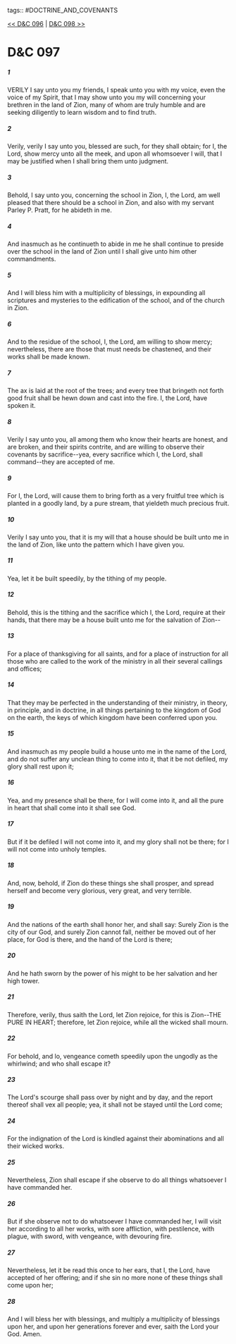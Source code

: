 tags:: #DOCTRINE_AND_COVENANTS

[<< D&C 096](DOCTRINE_AND_COVENANTS/D&C_096.md) | [D&C 098 >>](DOCTRINE_AND_COVENANTS/D&C_098.md)

# D&C 097

##### 1

VERILY I say unto you my friends, I speak unto you with my voice, even the voice of my Spirit, that I may show unto you my will concerning your brethren in the land of Zion, many of whom are truly humble and are seeking diligently to learn wisdom and to find truth.

##### 2

Verily, verily I say unto you, blessed are such, for they shall obtain; for I, the Lord, show mercy unto all the meek, and upon all whomsoever I will, that I may be justified when I shall bring them unto judgment.

##### 3

Behold, I say unto you, concerning the school in Zion, I, the Lord, am well pleased that there should be a school in Zion, and also with my servant Parley P. Pratt, for he abideth in me.

##### 4

And inasmuch as he continueth to abide in me he shall continue to preside over the school in the land of Zion until I shall give unto him other commandments.

##### 5

And I will bless him with a multiplicity of blessings, in expounding all scriptures and mysteries to the edification of the school, and of the church in Zion.

##### 6

And to the residue of the school, I, the Lord, am willing to show mercy; nevertheless, there are those that must needs be chastened, and their works shall be made known.

##### 7

The ax is laid at the root of the trees; and every tree that bringeth not forth good fruit shall be hewn down and cast into the fire. I, the Lord, have spoken it.

##### 8

Verily I say unto you, all among them who know their hearts are honest, and are broken, and their spirits contrite, and are willing to observe their covenants by sacrifice--yea, every sacrifice which I, the Lord, shall command--they are accepted of me.

##### 9

For I, the Lord, will cause them to bring forth as a very fruitful tree which is planted in a goodly land, by a pure stream, that yieldeth much precious fruit.

##### 10

Verily I say unto you, that it is my will that a house should be built unto me in the land of Zion, like unto the pattern which I have given you.

##### 11

Yea, let it be built speedily, by the tithing of my people.

##### 12

Behold, this is the tithing and the sacrifice which I, the Lord, require at their hands, that there may be a house built unto me for the salvation of Zion--

##### 13

For a place of thanksgiving for all saints, and for a place of instruction for all those who are called to the work of the ministry in all their several callings and offices;

##### 14

That they may be perfected in the understanding of their ministry, in theory, in principle, and in doctrine, in all things pertaining to the kingdom of God on the earth, the keys of which kingdom have been conferred upon you.

##### 15

And inasmuch as my people build a house unto me in the name of the Lord, and do not suffer any unclean thing to come into it, that it be not defiled, my glory shall rest upon it;

##### 16

Yea, and my presence shall be there, for I will come into it, and all the pure in heart that shall come into it shall see God.

##### 17

But if it be defiled I will not come into it, and my glory shall not be there; for I will not come into unholy temples.

##### 18

And, now, behold, if Zion do these things she shall prosper, and spread herself and become very glorious, very great, and very terrible.

##### 19

And the nations of the earth shall honor her, and shall say: Surely Zion is the city of our God, and surely Zion cannot fall, neither be moved out of her place, for God is there, and the hand of the Lord is there;

##### 20

And he hath sworn by the power of his might to be her salvation and her high tower.

##### 21

Therefore, verily, thus saith the Lord, let Zion rejoice, for this is Zion--THE PURE IN HEART; therefore, let Zion rejoice, while all the wicked shall mourn.

##### 22

For behold, and lo, vengeance cometh speedily upon the ungodly as the whirlwind; and who shall escape it?

##### 23

The Lord's scourge shall pass over by night and by day, and the report thereof shall vex all people; yea, it shall not be stayed until the Lord come;

##### 24

For the indignation of the Lord is kindled against their abominations and all their wicked works.

##### 25

Nevertheless, Zion shall escape if she observe to do all things whatsoever I have commanded her.

##### 26

But if she observe not to do whatsoever I have commanded her, I will visit her according to all her works, with sore affliction, with pestilence, with plague, with sword, with vengeance, with devouring fire.

##### 27

Nevertheless, let it be read this once to her ears, that I, the Lord, have accepted of her offering; and if she sin no more none of these things shall come upon her;

##### 28

And I will bless her with blessings, and multiply a multiplicity of blessings upon her, and upon her generations forever and ever, saith the Lord your God. Amen.
